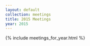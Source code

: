 ```yaml
---
layout: default
collection: meetings
title: 2015 Meetings
year: 2015
---
```


{% include meetings_for_year.html %}
